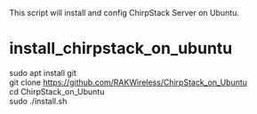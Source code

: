 
This script will install and config ChirpStack Server on Ubuntu.
# install_chirpstack_on_ubuntu

sudo apt install git  
git clone https://github.com/RAKWireless/ChirpStack_on_Ubuntu  
cd ChirpStack_on_Ubuntu  
sudo ./install.sh

